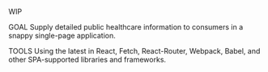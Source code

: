 WIP 

GOAL
Supply detailed public healthcare information to consumers in a snappy single-page application.

TOOLS
Using the latest in React, Fetch, React-Router, Webpack, Babel, and other SPA-supported libraries and frameworks.
